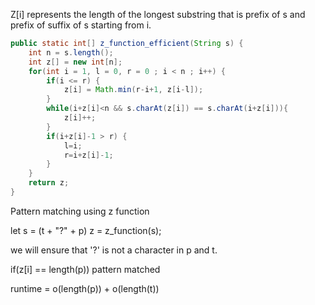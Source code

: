Z[i] represents the length of the longest substring that is prefix of s and prefix of suffix of s starting from i.
```java
public static int[] z_function_efficient(String s) {
    int n = s.length();
    int z[] = new int[n];
    for(int i = 1, l = 0, r = 0 ; i < n ; i++) {
        if(i <= r) {
            z[i] = Math.min(r-i+1, z[i-l]);
        }
        while(i+z[i]<n && s.charAt(z[i]) == s.charAt(i+z[i])){
            z[i]++;
        }
        if(i+z[i]-1 > r) {
            l=i;
            r=i+z[i]-1;
        }
    }
    return z;
}
```


Pattern matching using z function

let s = (t + "?" + p)
z = z_function(s);

we will ensure that '?' is not a character in p and t.

if(z[i] == length(p)) pattern matched

runtime = o(length(p)) + o(length(t))


